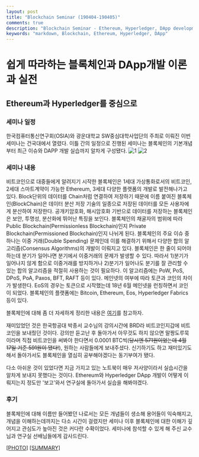 ```yaml
---
layout: post
title: "Blockchain Seminar (190404-190405)"
comments: true
description: "Blockchain Seminar - Ethereum, Hyperledger, DApp development"
keywords: "markdown, Blockchain, Ethereum, Hyperledger, DApp"
---
```


# 쉽게 따라하는 블록체인과 DApp개발 이론과 실전
## Ethereum과 Hyperledger를 중심으로  

<div class="divider"></div>

### 세미나 일정

한국컴퓨터통신연구회(OSIA)와 광운대학교 SW중심대학사업단의 주최로 이뤄진 이번 세미나는 건국대에서 열렸다. 이틀 간의 일정으로 진행된 세미나는 블록체인의 기본개념부터 최근 이슈와 DAPP 개발 실습까지 알차게 구성됐다.
![1](https://lh3.googleusercontent.com/kljmfQLeMnqFNoZo_5NUpmZhmEJ4BtQaEbxWgOGToaaatbiW3FmNjSOjJlvj1bXbNiXcaqk9Pt1ZZicnWzjeFAirmou2FeyjO4P-4xd645pwq3sDk-pmmZ1efovAKR8fGpRtI5hiYlZTY-8u23M6JxrPAJIRC7N5oQMkReFl2yi9-8gT6y2GaFSAaScZB007Jne4nr7qnTb1EXFvIb0MqwBY0arCZzuF_H4tVH3Kjo5XA0ZMSxZh-ZWUCG_dYMGZTXc73NRhohfA4QWM2T7H3eD5PUXo1hAytAIWMxY1QNoxzAc2YROjs_ymXrXvglPsGRbZz8DxJFJMcAbGuh6nddEGZZ5tfCM1Bfz1yTxRkuuSa2b9GUpdj363EYBkagyQ3V1tAYK-n54U1HaLSbsu9YHt4IRt8v0yMOtQim0smLCUVtGK1ffd6px7ZOEQe-UDPJGOjrYUNEtyaawuC00EmOvqxoMNZIoiwV_ogI109_QCv_27dEzgYQGEG3LXf928GLEgPVDC3_UDNl9HcodSUAv1gk2XnDztBVrjWGMvSSg3rVMJUzjarrugb_99jT3-pBhwfRRnIo6gieo6LAyVy7bazD5JK6QmxlJPyLni6hSUO0BIDl2BD86iSubD6XyCSATEGAqoFNU9Mz84lJqkM1J_pbbwAq8SXVDjhYTiJgpiix3mVpjbVed0gUsv_z0BMUuqKAsCDXSywTV1Kiqsp5IF=w536-h928-no)
![2](https://lh3.googleusercontent.com/ndXsv5FWRtTrTR9gTuTsu2rKzCJAFvz1kAuZaw3pooP0_O5ZNMUYl4zWKmPHo5PvqQbG2V-ogizNwtb-lqn22msKokyICrwqIEnJ_I5GN2URErUvJuzymYizbcqy5IOJLd7cxTIl0hCdhI77od0hg9JptIBc0zhAg4LDjWXt_4bZec8N0nDbvigN6gv3R0EmW3dO0bGZ6kjqeCMD5IzPc4r6nDdq8kNQAqyC2t94u9RJ1jJQ6BPE4_UW5DuBRMFalTfWaE3nf3ve9aIofrWkoSE5nOJR3gRiOaxqyCZiQ83wJpkozK0EpafvS28EE1v4OxMGQocm-wZB7R19ZSxIMweenWyo9IN1KEs6QZuZkTtw3bFZ8Ju5QXMjZhPB6R2Y3p4l3-Lib2ySSYsr3OoPsCWS2UdtADcy_ZQ-asFFihBBllsYGZDbyDvjx1PeRLObkD8Fd4KBqNE-mFlJKRJmp4N2etj9LZ13_4a1a0z57mCkE5MJi8a4xZGNl3blu4OxuiYaWZj5dEuNffLAFOPMLKww3jHoay-RvWn_IpFilyo9ya2ykXB-BTeaVUYGdwu36Fg7Nt6qwVovDCcuuTUb0golZHR38PZj7fxbTTlCEhpBnAkNPL2ZNR3-nLNCYl3yvLJIu6sLLjjw7Jm_K08hO59D7YGPmypUjj4BtauQAIhvcm5UPIr8DFzG_m7Yw7FO0YbnPul7It1TaFXzy2UgvtLl=w583-h928-no)

<div class="divider"></div>

### 세미나 내용

비트코인으로 대중들에게 알려지기 시작한 블록체인은 1세대 가상통화로서의 비트코인, 2세대 스마트계약이 가능한 Ethereum, 3세대 다양한 플랫폼의 개발로 발전해나가고 있다. Block단위의 데이터를 Chain처럼 연결하여 저장하기 때문에 이름 붙여진 블록체인(BlockChain)은 데이터 분산 저장 기술의 일종으로 저장된 데이터를 모든 사용자에게 분산하여 저장한다. 공개키암호화, 해시암호화 기반으로 데이터를 저장하는 블록체인은 보안, 투명성, 분산화에 뛰어난 특징을 보인다.
블록체인의 채굴자의 범위에 따라 Public Blockchain(Permissionless Blockchain)인지 Private Blockchain(Permissioned Blockchain)인지 나뉘게 된다.
블록체인의 주요 이슈 중 하나는 이중 거래(Double Spending) 문제인데 이를 해결하기 위해서 다양한 합의 알고리즘(Consensus Algorithms)의 개발이 이뤄지고 있다. 블록체인은 한 줄이 되어야 하는데 분기가 일어나면 분기에서 이중거래의 문제가 발생할 수 있다. 따라서 1)분기가 일어나지 않게 함으로 이중거래를 방지하거나 2)분기가 일어나도 분기를 잘 관리할 수 있는 합의 알고리즘을 적절히 사용하는 것이 필요하다. 이 알고리즘에는 PoW, PoS, DPoS, PoA, Paxos, BFT, RAFT 등이 있다.
메인넷의 여부에 따라 토큰과 코인의 차이가 발생한다. EoS의 경우는 토큰으로 시작했는데 18년 6월 메인넷을 런칭하면서 코인이 되었다.
블록체인의 플랫폼에는 Bitcoin, Ethereum, Eos, Hyperledger Fabrics 등이 있다.

블록체인에 대해 좀 더 자세하게 정리한 내용은 [여기](/_posts/블록체인-190405.pdf)를 참고하자.

재미있었던 것은 한국항공대 박종서 교수님의 강의시간에 BRD라 비트코인지갑에 비트코인을 보내줬던 것이다. 강의만 듣고난 후 돌아가서 아무것도 하지 않으면 말짱도루묵이라며 직접 비트코인을 써봐야 한다면서 0.0001 BTC씩(~~당시엔 571원이었는데 4월 17일 기준 591원이 됐다!~~), 원하는 사람들에게 보내주셨다. 신기하기도 하고 재미있기도 해서 돌아가서도 블록체인을 열심히 공부해야겠다는 동기부여가 됐다.

다소 아쉬운 것이 있었다면 지금 가지고 있는 노트북이 매우 저사양이라서 실습시간을 알차게 보내지 못했다는 것이다. Ethereum와 Hyperledger DApp 개발이 어떻게 이뤄지는지 정도만 '보고'와서 연구실에 돌아가서 실습을 해봐야겠다.

<div class="divider"></div>

### 후기

블록체인에 대해 이름만 들어봤던 나로서는 모든 개념들이 생소해 용어들이 익숙해지고, 개념을 이해하는데까지는 다소 시간이 걸렸지만 세미나 이후 블록체인에 대한 이해가 깊어지고 관심도가 높아진 것은 커다란 수확이었다. 세미나에 참석할 수 있게 해 주신 교수님과 연구실 선배님들에게 감사드린다.  

<div class="divider"></div>

[[PHOTO]](https://photos.app.goo.gl/BPKiDXtPxSPwy6bw7)  [[SUMMARY]](/_posts/블록체인-190405.pdf)

